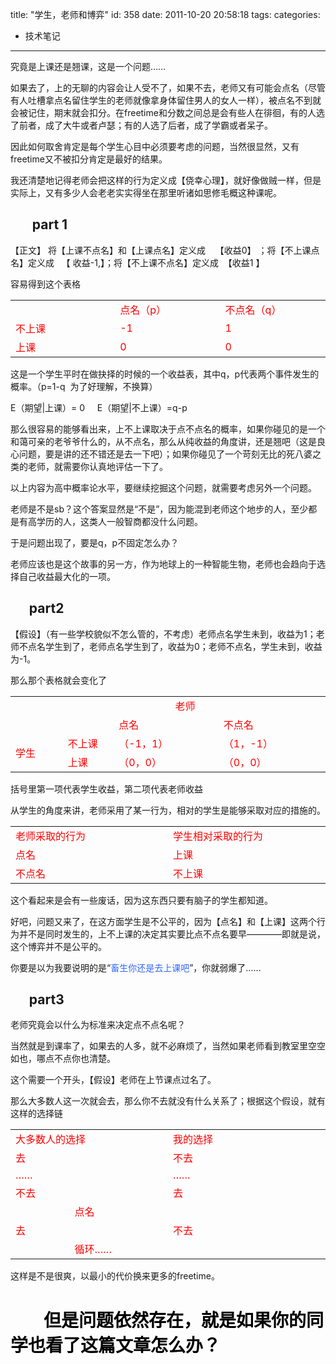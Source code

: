 title: "学生，老师和博弈"
id: 358
date: 2011-10-20 20:58:18
tags: 
categories: 
- 技术笔记
---

究竟是上课还是翘课，这是一个问题……<!--more-->

如果去了，上的无聊的内容会让人受不了，如果不去，老师又有可能会点名（尽管有人吐槽拿点名留住学生的老师就像拿身体留住男人的女人一样），被点名不到就会被记住，期末就会扣分。在freetime和分数之间总是会有些人在徘徊，有的人选了前者，成了大牛或者卢瑟；有的人选了后者，成了学霸或者呆子。

因此如何取舍肯定是每个学生心目中必须要考虑的问题，当然很显然，又有freetime又不被扣分肯定是最好的结果。

我还清楚地记得老师会把这样的行为定义成【侥幸心理】，就好像做贼一样，但是实际上，又有多少人会老老实实得坐在那里听诸如思修毛概这种课呢。

##        part 1

【正文】 将【上课不点名】和【上课点名】定义成    【收益0】 ；将【不上课点名】定义成   【 收益-1,】；将【不上课不点名】定义成  【收益1 】

容易得到这个表格
<table width="286">
<tbody>
<tr>
<td valign="center" width="158"></td>
<td valign="center" width="158"><span style="color: #ff0000;">点名（p）</span></td>
<td valign="center" width="158"><span style="color: #ff0000;">不点名（q）</span></td>
</tr>
<tr>
<td valign="center" width="158"><span style="color: #ff0000;">不上课</span></td>
<td valign="center" width="158"><span style="color: #ff0000;">-1</span></td>
<td valign="center" width="158"><span style="color: #ff0000;">1</span></td>
</tr>
<tr>
<td valign="center" width="158"><span style="color: #ff0000;">上课</span></td>
<td valign="center" width="158"><span style="color: #ff0000;">0</span></td>
<td valign="center" width="158"><span style="color: #ff0000;">0</span></td>
</tr>
</tbody>
</table>
这是一个学生平时在做抉择的时候的一个收益表，其中q，p代表两个事件发生的概率。（p=1-q  为了好理解，不换算）

E（期望|上课）= 0     E（期望|不上课）=q-p

那么很容易的能够看出来，上不上课取决于点不点名的概率，如果你碰见的是一个和蔼可亲的老爷爷什么的，从不点名，那么从纯收益的角度讲，还是翘吧（这是良心问题，要是讲的还不错还是去一下吧）；如果你碰见了一个苛刻无比的死八婆之类的老师，就需要你认真地评估一下了。

以上内容为高中概率论水平，要继续挖掘这个问题，就需要考虑另外一个问题。

老师是不是sb？这个答案显然是“不是”，因为能混到老师这个地步的人，至少都是有高学历的人，这类人一般智商都没什么问题。

于是问题出现了，要是q，p不固定怎么办？

老师应该也是这个故事的另一方，作为地球上的一种智能生物，老师也会趋向于选择自己收益最大化的一项。

##       part2

【假设】（有一些学校貌似不怎么管的，不考虑）老师点名学生未到，收益为1；老师不点名学生到了，老师点名学生到了，收益为0；老师不点名，学生未到，收益为-1。

那么那个表格就会变化了
<table width="322">
<tbody>
<tr>
<td rowspan="2" colspan="2" valign="center" width="153"></td>
<td colspan="2" valign="center" width="341">                <span style="color: #ff0000;">     老师</span></td>
</tr>
<tr>
<td valign="center" width="171"><span style="color: #ff0000;">点名</span></td>
<td valign="center" width="170"><span style="color: #ff0000;">不点名</span></td>
</tr>
<tr>
<td rowspan="2" valign="center" width="78"><span style="color: #ff0000;">学生</span></td>
<td valign="center" width="75"><span style="color: #ff0000;">不上课</span></td>
<td valign="center" width="171"><span style="color: #ff0000;">（-1，1）</span></td>
<td valign="center" width="170"><span style="color: #ff0000;">（1，-1）</span></td>
</tr>
<tr>
<td valign="center" width="75"><span style="color: #ff0000;">上课</span></td>
<td valign="center" width="171"><span style="color: #ff0000;">（0，0）</span></td>
<td valign="center" width="170"><span style="color: #ff0000;">（0，0）</span></td>
</tr>
</tbody>
</table>
括号里第一项代表学生收益，第二项代表老师收益

从学生的角度来讲，老师采用了某一行为，相对的学生是能够采取对应的措施的。
<table width="288">
<tbody>
<tr>
<td valign="center" width="238"><span style="color: #ff0000;">老师采取的行为</span></td>
<td valign="center" width="238"><span style="color: #ff0000;">学生相对采取的行为</span></td>
</tr>
<tr>
<td valign="center" width="238"><span style="color: #ff0000;">点名</span></td>
<td valign="center" width="238"><span style="color: #ff0000;">上课</span></td>
</tr>
<tr>
<td valign="center" width="238"><span style="color: #ff0000;">不点名</span></td>
<td valign="center" width="238"><span style="color: #ff0000;">不上课</span></td>
</tr>
</tbody>
</table>
这个看起来是会有一些废话，因为这东西只要有脑子的学生都知道。

好吧，问题又来了，在这方面学生是不公平的，因为【点名】和【上课】这两个行为并不是同时发生的，上不上课的决定其实要比点不点名要早————即就是说，这个博弈并不是公平的。

你要是以为我要说明的是“<span style="color: #3366ff;">畜生你还是去上课吧</span>”，你就弱爆了……

##       part3

老师究竟会以什么为标准来决定点不点名呢？

当然就是到课率了，如果去的人多，就不必麻烦了，当然如果老师看到教室里空空如也，哪点不点你也清楚。

这个需要一个开头，【假设】老师在上节课点过名了。

那么大多数人这一次就会去，那么你不去就没有什么关系了；根据这个假设，就有这样的选择链
<table width="264">
<tbody>
<tr>
<td valign="top" width="254"><span style="color: #ff0000;">大多数人的选择</span></td>
<td valign="top" width="254"><span style="color: #ff0000;">我的选择</span></td>
</tr>
<tr>
<td valign="top" width="254"><span style="color: #ff0000;">去</span></td>
<td valign="top" width="254"><span style="color: #ff0000;">不去</span></td>
</tr>
<tr>
<td valign="top" width="254"><span style="color: #ff0000;">……</span></td>
<td valign="top" width="254"><span style="color: #ff0000;">……</span></td>
</tr>
<tr>
<td valign="top" width="254"><span style="color: #ff0000;">不去</span></td>
<td valign="top" width="254"><span style="color: #ff0000;">去</span></td>
</tr>
<tr>
<td colspan="2" valign="top" width="508">                      <span style="color: #ff0000;">点名</span></td>
</tr>
<tr>
<td valign="top" width="254"><span style="color: #ff0000;">去</span></td>
<td valign="top" width="254"><span style="color: #ff0000;">不去</span></td>
</tr>
<tr>
<td colspan="2" valign="top" width="508">                     <span style="color: #ff0000;"> 循环……</span></td>
</tr>
</tbody>
</table>
这样是不是很爽，以最小的代价换来更多的freetime。

#        <span style="color: #000000;"> 但是问题依然存在，就是如果你的同学也看了这篇文章怎么办？</span>

&nbsp;

&nbsp;